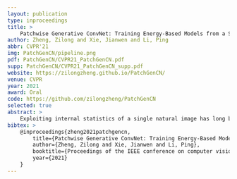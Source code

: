 ```yaml
---
layout: publication
type: inproceedings
title: >
    Patchwise Generative ConvNet: Training Energy-Based Models from a Single Natural Image for Internal Learning
author: Zheng, Zilong and Xie, Jianwen and Li, Ping
abbr: CVPR'21
img: PatchGenCN/pipeline.png
pdf: PatchGenCN/CVPR21_PatchGenCN.pdf
supp: PatchGenCN/CVPR21_PatchGenCN_supp.pdf
website: https://zilongzheng.github.io/PatchGenCN/
venue: CVPR
year: 2021
award: Oral
code: https://github.com/zilongzheng/PatchGenCN
selected: true
abstract: >
    Exploiting internal statistics of a single natural image has long been recognized as a significant  research paradigm where the goal is to learn the internal distribution of patches within the image without relying on external training data. Different from prior works that model such a distribution implicitly with a top-down latent variable model (e.g., generator), this paper proposes to explicitly represent the statistical distribution within a single natural image by using an energy-based generative framework, where a pyramid of energy functions, each parameterized by a bottom-up deep neural network, are used to capture the distributions of patches at different resolutions. Meanwhile, a coarse-to-fine sequential training and sampling strategy is presented to train the model efficiently. Besides learning to generate random samples from white noise, the model can learn in parallel with a self-supervised task (e.g., recover the input image from its corrupted version), which can further improve the descriptive power of the learned model. The proposed model is simple and natural in that it does not require an auxiliary model (e.g., discriminator) to assist the training. Besides, it also unifies internal statistics learning and image generation in a single framework. Experimental results presented on various image generation and manipulation tasks, including super-resolution, image editing, harmonization, style transfer, etc., have demonstrated the effectiveness of our model for internal learning.
bibtex: >
    @inproceedings{zheng2021patchgencn,
        title={Patchwise Generative ConvNet: Training Energy-Based Models from a Single Natural Image for Internal Learning},
        author={Zheng, Zilong and Xie, Jianwen and Li, Ping},
        booktitle={Proceedings of the IEEE conference on computer vision and pattern recognition (CVPR)},
        year={2021}
    }
---
```

